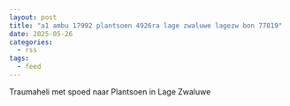```yaml
---
layout: post
title: "a1 ambu 17992 plantsoen 4926ra lage zwaluwe lagezw bon 77819"
date: 2025-05-26
categories: 
  - rss
tags: 
  - feed
---
```


Traumaheli met spoed naar Plantsoen in Lage Zwaluwe

